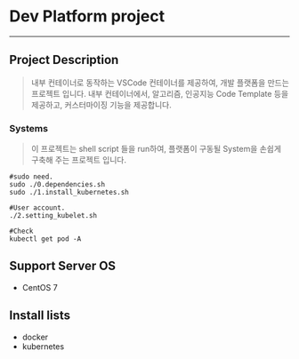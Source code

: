 # Dev Platform project
------------

## Project Description
> 내부 컨테이너로 동작하는 VSCode 컨테이너를 제공하여, 개발 플랫폼을 만드는 프로젝트 입니다.
> 내부 컨테이너에서, 알고리즘, 인공지능 Code Template 등을 제공하고, 커스터마이징 기능을 제공합니다.

### Systems
> 이 프로젝트는 shell script 들을 run하여, 플랫폼이 구동될 System을 손쉽게 구축해 주는 프로젝트 입니다.

```
#sudo need.
sudo ./0.dependencies.sh
sudo ./1.install_kubernetes.sh

#User account.
./2.setting_kubelet.sh

#Check
kubectl get pod -A
```

## Support Server OS
+ CentOS 7

## Install lists
+ docker
+ kubernetes

